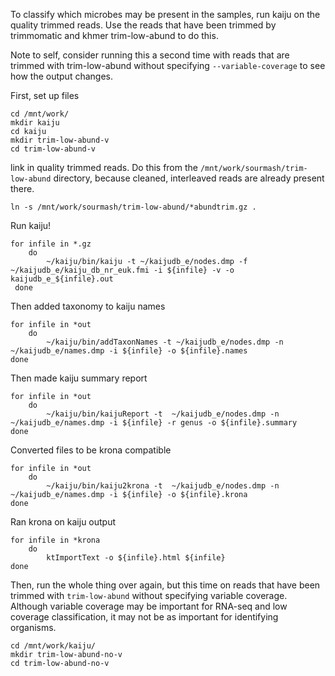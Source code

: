 To classify which microbes may be present in the samples, run kaiju on the quality trimmed reads. Use the reads that have been trimmed by trimmomatic and khmer trim-low-abund to do this. 

Note to self, consider running this a second time with reads that are trimmed with trim-low-abund without specifying `--variable-coverage` to see how the output changes. 

First, set up files
```
cd /mnt/work/
mkdir kaiju
cd kaiju
mkdir trim-low-abund-v
cd trim-low-abund-v
```

link in quality trimmed reads. Do this from the `/mnt/work/sourmash/trim-low-abund` directory, because cleaned, interleaved reads are already present there.
```
ln -s /mnt/work/sourmash/trim-low-abund/*abundtrim.gz .
```

Run kaiju!
```
for infile in *.gz
    do
        ~/kaiju/bin/kaiju -t ~/kaijudb_e/nodes.dmp -f ~/kaijudb_e/kaiju_db_nr_euk.fmi -i ${infile} -v -o kaijudb_e_${infile}.out
 done
 ```
 
 Then added taxonomy to kaiju names
```
for infile in *out
    do
        ~/kaiju/bin/addTaxonNames -t ~/kaijudb_e/nodes.dmp -n ~/kaijudb_e/names.dmp -i ${infile} -o ${infile}.names
done
```

Then made kaiju summary report
```
for infile in *out
    do
        ~/kaiju/bin/kaijuReport -t  ~/kaijudb_e/nodes.dmp -n  ~/kaijudb_e/names.dmp -i ${infile} -r genus -o ${infile}.summary
done
```

Converted files to be krona compatible
```
for infile in *out
    do
        ~/kaiju/bin/kaiju2krona -t  ~/kaijudb_e/nodes.dmp -n ~/kaijudb_e/names.dmp -i ${infile} -o ${infile}.krona
done
```

Ran krona on kaiju output
```
for infile in *krona
    do 
        ktImportText -o ${infile}.html ${infile}
done
```


Then, run the whole thing over again, but this time on reads that have been trimmed with `trim-low-abund` without specifying variable coverage.
Although variable coverage may be important for RNA-seq and low coverage classification, it may not be as important for identifying organisms. 

```
cd /mnt/work/kaiju/
mkdir trim-low-abund-no-v
cd trim-low-abund-no-v
```
